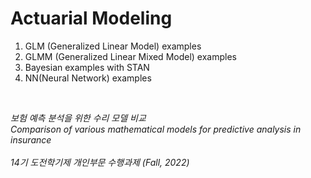 # Actuarial Modeling

1. GLM (Generalized Linear Model) examples
2. GLMM (Generalized Linear Mixed Model) examples
3. Bayesian examples with STAN
4. NN(Neural Network) examples

<br/>

*보험 예측 분석을 위한 수리 모델 비교* <br/>
*Comparison of various mathematical models for predictive analysis in insurance* <br/>
<br/>
*14기 도전학기제 개인부문 수행과제 (Fall, 2022)* <br/>
